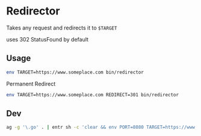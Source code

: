 # Redirector

Takes any request and redirects it to `$TARGET`

uses 302 StatusFound by default

## Usage

```sh
env TARGET=https://www.someplace.com bin/redirector
```

Permanent Redirect

```sh
env TARGET=https://www.someplace.com REDIRECT=301 bin/redirector
```

## Dev

```sh
ag -g '\.go' . | entr sh -c 'clear && env PORT=8080 TARGET=https://www.someplace.com make dev'
```
